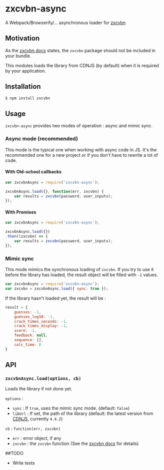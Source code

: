 # zxcvbn-async

A Webpack/Browserify/... asynchronous loader for [zxcvbn](https://www.npmjs.com/package/zxcvbn)

## Motivation 

As the [zxcvbn docs](https://www.npmjs.com/package/zxcvbn#browserify--webpack) states, 
the `zxcvbn` package should not be included in your bundle. 

This modules loads the library from CDNJS (by default) when it is required by your application.   

## Installation

```bash
$ npm install zxcvbn
```

## Usage

`zxcvbn-async` provides two modes of operation : async and mimic sync.

### Async mode (recommended)
This mode is the typical one when working with async code in JS. It's the recommended one for a new 
project or if you don't have to rewrite a lot of code. 
 
#### With Old-school callbacks
```javascript
var zxcvbnAsync = require('zxcvbn-async');

zxcvbnAsync.load({}, function(err, zxcvbn) {
    var results = zxcvbn(password, user_inputs);
});
```

#### With Promises
```javascript
var zxcvbnAsync = require('zxcvbn-async');

zxcvbnAsync.load({})
.then((zxcvbn) => {
    var results = zxcvbn(password, user_inputs);
});
```

### Mimic sync
This mode mimics the synchronous loading of `zxcvbn`. If you try to use it before the library has loaded,
the result object will be filled with `-1` values. 
```javascript
var zxcvbnAsync = require('zxcvbn-async');
var zxcvbn = zxcvbnAsync.load({ sync: true });
```

If the library hasn't loaded yet, the result will be :
```javascript
result = {
	guesses: -1,
	guesses_log10: -1,
	crack_times_seconds: -1,
	crack_times_display: -1,
	score: -1,
	feedback: null,
	sequence: [],
	calc_time: 0
}
```

## API

### `zxcvbnAsync.load(options, cb)`
Loads the library if not done yet.

`options` : 
- `sync` : If `true`, uses the mimic sync mode. (default: `false`)
- `libUrl` : If set, the path of the library (default: the latest version from [CDNJS](https://cdnjs.com/libraries/zxcvbn), currently `4.4.2`)

`cb` : `function(err, zxcvbn)`
- `err` : error object, if any
- `zxcvbn` : the `zxcvbn` function (See the [zxcvbn docs](https://www.npmjs.com/package/zxcvbn) for details) 

##TODO 
- Write tests
